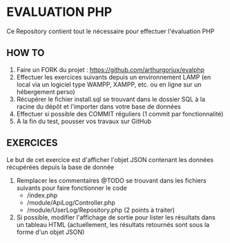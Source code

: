 # EVALUATION PHP

Ce Repository contient tout le nécessaire pour effectuer l'évaluation PHP

## HOW TO

1. Faire un FORK du projet : https://github.com/arthurgorjux/evalphp
2. Effectuer les exercices suivants depuis un environnement LAMP (en local via un logiciel type WAMPP, XAMPP, etc. ou en ligne sur un hébergement perso)
3. Récupérer le fichier install.sql se trouvant dans le dossier SQL à la racine du dépôt et l'importer dans votre base de données
4. Effectuer si possible des COMMIT réguliers (1 commit par fonctionnalité)
5. À la fin du test, pousser vos travaux sur GitHub

## EXERCICES

Le but de cet exercice est d'afficher l'objet JSON contenant les données récupérées depuis la base de donnée

1. Remplacer les commentaires @TODO se trouvant dans les fichiers suivants pour faire fonctionner le code
	* /index.php
	* /module/ApiLog/Controller.php
	* /module/UserLog/Repository.php (2 points à traiter)
2. Si possible, modifier l'affichage de sortie pour lister les résultats dans un tableau HTML (actuellement, les résultats retournés sont sous la forme d'un objet JSON)

